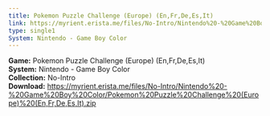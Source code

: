 ```yaml
---
title: Pokemon Puzzle Challenge (Europe) (En,Fr,De,Es,It)
link: https://myrient.erista.me/files/No-Intro/Nintendo%20-%20Game%20Boy%20Color/Pokemon%20Puzzle%20Challenge%20(Europe)%20(En,Fr,De,Es,It).zip
type: single1
System: Nintendo - Game Boy Color
---
```

<b>Game:</b> Pokemon Puzzle Challenge (Europe) (En,Fr,De,Es,It)<br>
<b>System:</b> Nintendo - Game Boy Color<br>
<b>Collection:</b> No-Intro<br>
<b>Download:</b> https://myrient.erista.me/files/No-Intro/Nintendo%20-%20Game%20Boy%20Color/Pokemon%20Puzzle%20Challenge%20(Europe)%20(En,Fr,De,Es,It).zip